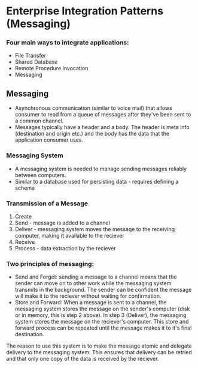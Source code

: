 # Enterprise Integration Patterns (Messaging)

### Four main ways to integrate applications:

- File Transfer
- Shared Database
- Remote Procedure Invocation
- Messaging

## Messaging

- Asynchronous communication (similar to voice mail) that allows consumer to read from a queue of messages after they've been sent to a common channel.
- Messages typically have a header and a body. The header is meta info (destination and origin etc.) and the body has the data that the application consumer uses.

### Messaging System

- A messaging system is needed to manage sending messages reliably between computers.
- Similar to a database used for persisting data - requires defining a schema

### Transmission of a Message

1. Create
1. Send - message is added to a channel
1. Deliver - messaging system moves the message to the receiving computer, making it available to the reciever
1. Receive
1. Process - data extraction by the reciever

### Two principles of messaging:
- Send and Forget: sending a message to a channel means that the sender can move on to other work while the messaging system transmits in the background. The sender can be confident the message will make it to the reciever without waiting for confirmation.
- Store and Forward: When a message is sent to a channel, the messaging system stores the message on the sender's computer (disk or in memory, this is step 2 above). In step 3 (Deliver), the messaging system stores the message on the reciever's computer. This store and forward process can be repeated until the message makes it to it's final destination.

The reason to use this system is to make the message atomic and delegate delivery to the messaging system. This ensures that delivery can be retried and that only one copy of the data is received by the reciever.

